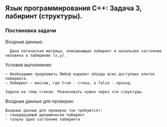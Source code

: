 
## Язык программирования C++: Задача 3, лабиринт (структуры).

### Постановка задачи

Входные данные:
```
  Дана логическая матрица, описывающая лабиринт и начальное состояние человека в лабириние (x,y).
```

Условия выполнения:
```
– Необходимо предложить Любой вариант обхода всех доступных клеток лабиринта.
– Лабиринт – массив, где true - стена, а false - проход.

Задача на тему стеков. Реализовать нужно через эти структуры.
```

Входные данные для проверки:
```
Входные данные для проверки (не требуются):
- генерируемый динамически лабиринт
- только одно состояние лабиринта
```

